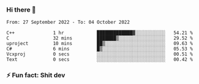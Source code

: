 ### Hi there 👋
<!--START_SECTION:waka-->

```text
From: 27 September 2022 - To: 04 October 2022

C++              1 hr            █████████████▓░░░░░░░░░░░   54.21 %
C                32 mins         ███████▒░░░░░░░░░░░░░░░░░   29.52 %
uproject         10 mins         ██▒░░░░░░░░░░░░░░░░░░░░░░   09.63 %
C#               6 mins          █▒░░░░░░░░░░░░░░░░░░░░░░░   05.53 %
Vcxproj          0 secs          ░░░░░░░░░░░░░░░░░░░░░░░░░   00.51 %
Text             0 secs          ░░░░░░░░░░░░░░░░░░░░░░░░░   00.42 %
```

<!--END_SECTION:waka-->
<!--
**TG4LAaron/TG4LAaron** is a ✨ _special_ ✨ repository because its `README.md` (this file) appears on your GitHub profile.

Here are some ideas to get you started:

- 🔭 I’m currently working on ...
- 🌱 I’m currently learning ...
- 👯 I’m looking to collaborate on ...
- 🤔 I’m looking for help with ...
- 💬 Ask me about ...
- 📫 How to reach me: ...
- 😄 Pronouns: ...
- ⚡ Fun fact: ...
-->
### ⚡ Fun fact: Shit dev
